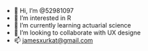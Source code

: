 - 👋 Hi, I’m @52981097
- 👀 I’m interested in R
- 🌱 I’m currently learning actuarial science 
- 💞️ I’m looking to collaborate with UX designe
- 📫 jamesxurkat@gmail.com

<!---
52981097/52981097 is a ✨ special ✨ repository because its `README.md` (this file) appears on your GitHub profile.
You can click the Preview link to take a look at your changes.
--->
